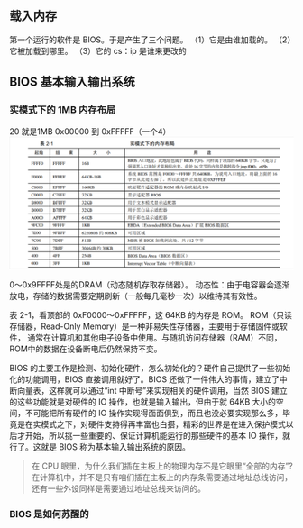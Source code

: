##  载入内存
第一个运行的软件是 BIOS。于是产生了三个问题。
（1）它是由谁加载的。
（2）它被加载到哪里。
（3）它的 cs：ip 是谁来更改的

## BIOS  基本输入输出系统

### 实模式下的 1MB 内存布局
20 就是1MB
0x00000 到 0xFFFFF（一个4）
![alt text](2-1.png)

 0～0x9FFFF处是的DRAM（动态随机存取存储器）。
动态性：由于电容器会逐渐放电，存储的数据需要定期刷新（一般每几毫秒一次）以维持其有效性。

表 2-1，看顶部的 0xF0000～0xFFFFF，这 64KB 的内存是 ROM。
ROM（只读存储器，Read-Only Memory）是一种非易失性存储器，主要用于存储固件或软件，
通常在计算机和其他电子设备中使用。与随机访问存储器（RAM）不同，ROM中的数据在设备断电后仍然保持不变。

BIOS 的主要工作是检测、初始化硬件，怎么初始化的？硬件自己提供了一些初始化的功能调用，BIOS 直接调用就好了。BIOS 还做了一件伟大的事情，建立了中断向量表，这样就可以通过“int 中断号”来实现相关的硬件调用，当然 BIOS 建立的这些功能就是对硬件的 IO 操作，也就是输入输出，但由于就 64KB 大小的空间，不可能把所有硬件的 IO 操作实现得面面俱到，而且也没必要实现那么多，毕竟是在实模式之下，对硬件支持得再丰富也白搭，精彩的世界是在进入保护模式以后才开始，所以挑一些重要的、保证计算机能运行的那些硬件的基本 IO 操作，就行了。这就是 BIOS 称为基本输入输出系统的原因。

> 在 CPU 眼里，为什么我们插在主板上的物理内存不是它眼里“全部的内存”?
>在计算机中，并不是只有咱们插在主板上的内存条需要通过地址总线访问，
还有一些外设同样是需要通过地址总线来访问的。


###  BIOS 是如何苏醒的 


